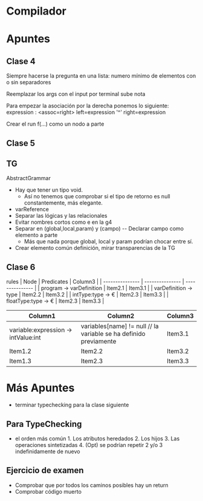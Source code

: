 # Compilador 

# Apuntes

## Clase 4
Siempre hacerse la pregunta en una lista:
    numero mínimo de elementos
    con o sin separadores


Reemplazar los args con el input por terminal sube nota


Para empezar la asociación por la derecha ponemos lo siguiente:
expression : <assoc=right> left=expression '^' right=expression

Crear el run f(...) como un nodo a parte

## Clase 5

## TG

AbstractGrammar
- Hay que tener un tipo void.
    - Así no tenemos que comprobar si el tipo de retorno es null constantemente, más elegante.
- varReference
- Separar las lógicas y las relacionales
- Evitar nombres cortos como e en la g4
- Separar en (global,local,param) y (campo) -- Declarar campo como elemento a parte
    - Más que nada porque global, local y param podrían chocar entre sí.
- Crear elemento común definición, mirar transparencias de la TG

## Clase 6

rules
| Node | Predicates | Column3 |
| --------------- | --------------- | --------------- |
| program -> varDefinition | Item2.1 | Item3.1 |
| varDefinition -> type | Item2.2 | Item3.2 |
| intType:type -> € | Item2.3 | Item3.3 |
| floatType:type -> € | Item2.3 | Item3.3 |


| Column1 | Column2 | Column3 |
| --------------- | --------------- | --------------- |
| variable:expression -> intValue:int | variables[name] != null // la variable se ha definido previamente | Item3.1 |
| Item1.2 | Item2.2 | Item3.2 |
| Item1.3 | Item2.3 | Item3.3 |


# Más Apuntes
- terminar typechecking para la clase siguiente

## Para TypeChecking
- el orden más común 
        1. Los atributos heredados
        2. Los hijos
        3. Las operaciones sintetizadas
        4. (Opt) se podrían repetir 2 y/o 3 indefinidamente de nuevo

## Ejercicio de examen
- Comprobar que por todos los caminos posibles hay un return
- Comprobar código muerto
